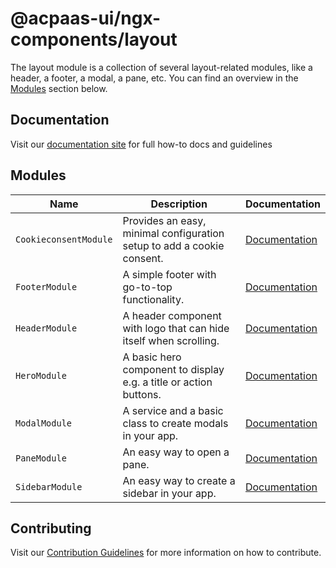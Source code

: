 # @acpaas-ui/ngx-components/layout

The layout module is a collection of several layout-related modules, like a header, a footer, a modal, a pane, etc.
You can find an overview in the [Modules](#modules) section below.

## Documentation

Visit our [documentation site](https://acpaas-ui.digipolis.be/) for full how-to docs and guidelines

## <a name="modules"></a>Modules

| Name         | Description | Documentation |
| -----------  | ------ | -------------------------- |
| `CookieconsentModule` | Provides an easy, minimal configuration setup to add a cookie consent. | [Documentation](./src/lib/cookie-consent/README.md) |
| `FooterModule` | A simple footer with go-to-top functionality.  | [Documentation](./src/lib/footer/README.md) |
| `HeaderModule` | A header component with logo that can hide itself when scrolling. | [Documentation](./src/lib/header/README.md) |
| `HeroModule` | A basic hero component to display e.g. a title or action buttons. | [Documentation](./src/lib/hero/README.md) |
| `ModalModule` | A service and a basic class to create modals in your app. | [Documentation](./src/lib/modal/README.md) |
| `PaneModule` | An easy way to open a pane. | [Documentation](./src/lib/pane/README.md) |
| `SidebarModule` | An easy way to create a sidebar in your app. | [Documentation](./src/lib/sidebar/README.md) |

## Contributing

Visit our [Contribution Guidelines](../../CONTRIBUTING.md) for more information on how to contribute.

